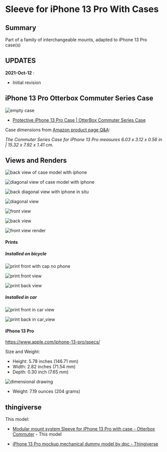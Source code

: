 Sleeve for iPhone 13 Pro With Cases
===================================

Summary
-------

Part of a family of interchangeable mounts, adapted to iPhone 13 Pro case(s)

UPDATES
-------

**2021-Oct-12** :

-	Initial revision

iPhone 13 Pro Otterbox Commuter Series Case
-------------------------------------------

![empty case](img/case_itself.jpg)

-	[Protective iPhone 13 Pro Case | OtterBox Commuter Series Case](https://www.otterbox.com/en-us/iphone-13-pro/commuter-series-antimicrobial-case/commuter-iphp21.html)

Case dimensions from [Amazon product page Q&A](https://www.amazon.com/OtterBox-Commuter-Case-iPhone-ONLY/dp/B09D5PFMDR/):

*The Commuter Series Case for iPhone 13 Pro measures 6.03 x 3.12 x 0.56 in | 15.32 x 7.92 x 1.41 cm.*

Views and Renders
-----------------

![back view of case model with iphone](img/back_view__obx_commuter.png)

![diagonal view of case model with iphone](img/diag_view__obx_commuter.png)

![back diagonal view with iphone in situ](img/sleeve_back_diag_view__obx_commuter_iphone13pro.png)

![diagonal view](img/sleeve_diag_view__obx_commuter.png)

![front view](img/sleeve_front__obx_commuter.png)

![back view](img/sleeve_back__obx_commuter.png)

![front view render](img/front_view_sleeve_render.png)

#### Prints

##### Installed on bicycle

![print front with cap no phone](img/print_with_cap__obx_commuter.jpg)

![print front view](img/print_front__obx_commuter.jpg)

![print back view](img/print_back__obx_commuter.jpg)

##### Installed in car

![print front in car view](img/print_front_in_car__obx_commuter.jpg)

![print back in car_view](img/print_back_in_car__obx_commuter.jpg)

#### iPhone 13 Pro

https://www.apple.com/iphone-13-pro/specs/

Size and Weight:

-	Height: 5.78 inches (146.71 mm)
-	Width: 2.82 inches (71.54 mm)
-	Depth: 0.30 inch (7.65 mm)

![dimensional drawing](../iphone_13_pro_mockup/img/dimensions_iphone_13_pro__screenshot.png)

-	Weight: 7.19 ounces (204 grams)

thingiverse
-----------

This model:

-	[Modular mount system Sleeve for iPhone 13 Pro with case - Otterbox Commuter](https://www.thingiverse.com/thing:TBD) - This model

-	[iPhone 13 Pro mockup mechanical dummy model by dpc - Thingiverse](https://www.thingiverse.com/thing:4980345)
